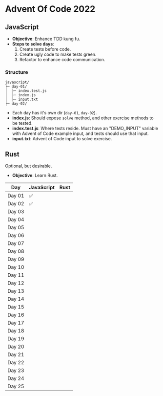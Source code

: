 # Advent Of Code 2022

## JavaScript

- **Objective**: Enhance TDD kung fu.
- **Steps to solve days**:
  1. Create tests before code.
  2. Create ugly code to make tests green.
  3. Refactor to enhance code communication.

### Structure

```
javascript/
├─ day-01/
│  ├─ index.test.js
│  ├─ index.js
│  ├─ input.txt
├─ day-02/
```

- Each day has it's own dir (`day-01`, `day-02`).
- **index.js**: Should expose `solve` method, and other exercise methods to be tested.
- **index.test.js**: Where tests reside. Must have an "DEMO_INPUT" variable with Advent of Code example input, and tests should use that input.
- **input.txt**: Advent of Code input to solve exercise.

## Rust

Optional, but desirable.

- **Objective**: Learn Rust.

| Day    | JavaScript | Rust |
| ------ | ---------- | ---- |
| Day 01 | ✅         |      |
| Day 02 | ✅         |      |
| Day 03 |            |      |
| Day 04 |            |      |
| Day 05 |            |      |
| Day 06 |            |      |
| Day 07 |            |      |
| Day 08 |            |      |
| Day 09 |            |      |
| Day 10 |            |      |
| Day 11 |            |      |
| Day 12 |            |      |
| Day 13 |            |      |
| Day 14 |            |      |
| Day 15 |            |      |
| Day 16 |            |      |
| Day 17 |            |      |
| Day 18 |            |      |
| Day 19 |            |      |
| Day 20 |            |      |
| Day 21 |            |      |
| Day 22 |            |      |
| Day 23 |            |      |
| Day 24 |            |      |
| Day 25 |            |      |
